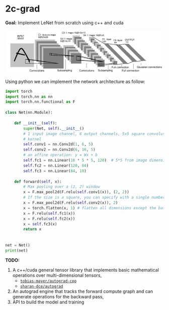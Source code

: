 # 2c-grad

**Goal:** Implement LeNet from scratch using c++ and cuda

![](./assets/mnist-lenet.png)

Using python we can implement the network architecture as follow:

```python
import torch
import torch.nn as nn
import torch.nn.functional as F

class Net(nn.Module):

    def __init__(self):
        super(Net, self).__init__()
        # 1 input image channel, 6 output channels, 5x5 square convolution
        # kernel
        self.conv1 = nn.Conv2d(1, 6, 5)
        self.conv2 = nn.Conv2d(6, 16, 5)
        # an affine operation: y = Wx + b
        self.fc1 = nn.Linear(16 * 5 * 5, 120)  # 5*5 from image dimension
        self.fc2 = nn.Linear(120, 84)
        self.fc3 = nn.Linear(84, 10)

    def forward(self, x):
        # Max pooling over a (2, 2) window
        x = F.max_pool2d(F.relu(self.conv1(x)), (2, 2))
        # If the size is a square, you can specify with a single number
        x = F.max_pool2d(F.relu(self.conv2(x)), 2)
        x = torch.flatten(x, 1) # flatten all dimensions except the batch dimension
        x = F.relu(self.fc1(x))
        x = F.relu(self.fc2(x))
        x = self.fc3(x)
        return x


net = Net()
print(net)
```

**TODO:**

1. A c++/cuda general tensor library that implements basic mathematical operations over multi-dimensional tensors,
	* [`tobias-mayer/autograd-cpp`](https://github.com/tobias-mayer/autograd-cpp)
	* [`sharan-dce/autograd`](https://github.com/sharan-dce/autograd)
1. An autograd engine that tracks the forward compute graph and can generate operations for the backward pass,
1. API to build the model and training 

